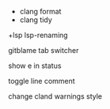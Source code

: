 
+ clang format
+ clang tidy

+lsp
lsp-renaming

gitblame
tab switcher

show e in status

toggle line comment

change cland warnings style
